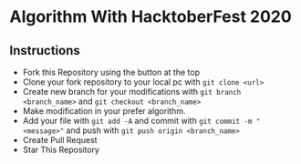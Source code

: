# Algorithm With HacktoberFest 2020

## Instructions
- Fork this Repository using the button at the top
- Clone your fork repository to your local pc with 
  `git clone <url>`
- Create new branch for your modifications with
  `git branch <branch_name>` and `git checkout <branch_name>`
- Make modification in your prefer algorithm.
- Add your file with `git add -A` and commit with `git commit -m "<message>"` and push with `git push origin <branch_name>`
- Create Pull Request
- Star This Repository
